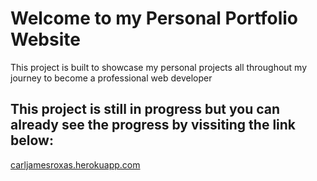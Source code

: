 # Welcome to my Personal Portfolio Website

This project is built to showcase my personal projects all throughout my journey to become a professional web developer

## This project is still in progress but you can already see the progress by vissiting the link below:

<a target="__blank" href="https://carljamesroxas.herokuapp.com/">carljamesroxas.herokuapp.com</a>
